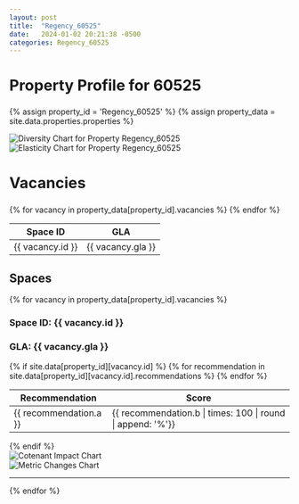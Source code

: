 ```yaml
---
layout: post
title:  "Regency_60525"
date:   2024-01-02 20:21:38 -0500
categories: Regency_60525
---
```




<div class="centered-text">
  <div class="typing-effect" style="font-size: 18px;">
  <h2> Property Profile for 60525 </h2>     
  </div>
</div> 

{% assign property_id = 'Regency_60525' %}
{% assign property_data = site.data.properties.properties %}


<div class="slide-in-left">
  <img src="{{ 'assets/images/Regency_60525_diversity.svg' | relative_url }}" alt="Diversity Chart for Property Regency_60525">
</div>

<!-- Slide-in SVG image -->
<div class="slide-in-left">
  <img src="{{ 'assets/images/Regency_60525_elasticity.svg' | relative_url }}" alt="Elasticity Chart for Property Regency_60525">
</div>


<div class="centered-text">
  <div class="typing-effect" style="font-size: 18px;">
  <h2> Vacancies </h2>     
  </div>
</div> 


<table class="vacancies-table">
  <thead>
    <tr>
      <th>Space ID</th>
      <th>GLA</th>
    </tr>
  </thead>
  <tbody>
    {% for vacancy in property_data[property_id].vacancies %}
    <tr>
      <td>{{ vacancy.id }}</td>
      <td>{{ vacancy.gla }}</td>
    </tr>
    {% endfor %}
  </tbody>
</table>
 
<!-- Space Details and Images -->
<div class="centered-text">
  <h2>Spaces</h2>
</div>
{% for vacancy in property_data[property_id].vacancies %}
  <div class="centered-text">
    <h3>Space ID: {{ vacancy.id }}</h3>
    <h3>GLA: {{ vacancy.gla }}</h3>
    <!-- Recommendations Table for each space -->
  {% if site.data[property_id][vacancy.id] %}
    <table class="recommendations-table">
      <thead>
        <tr>
          <th>Recommendation</th>
          <th>Score</th>
          <!-- Add more column headers as needed -->
        </tr>
      </thead>
      <tbody>
        {% for recommendation in site.data[property_id][vacancy.id].recommendations %}
          <tr>
            <td title="Details about recommendation">{{ recommendation.a }}</td>
            <td title="Score as a percentage">{{ recommendation.b | times: 100 | round | append: '%'}}</td>
            <!-- Add more cells as needed -->
          </tr>
        {% endfor %}
      </tbody>
    </table>
  {% endif %}
  
  </div>
   <div class="slide-in-left">
    <img src="{{ 'assets/images/' | append: property_id | append: '/' | append: vacancy.id | append: '/cotenant_impact.svg' | relative_url }}" alt="Cotenant Impact Chart" class="img-responsive">
  </div>
  <div class="slide-in-left">
    <img src="{{ 'assets/images/' | append: property_id | append: '/' | append: vacancy.id | append: '/metric_changes.svg' | relative_url }}" alt="Metric Changes Chart" class="img-responsive">
  </div>
  <hr>
{% endfor %}



<script>
  document.addEventListener('DOMContentLoaded', function () {
    var elements = document.querySelectorAll('.slide-in-left');

    function isElementInView(element) {
      var rect = element.getBoundingClientRect();
      return (
        rect.top >= 0 &&
        rect.left >= 0 &&
        rect.bottom <= (window.innerHeight || document.documentElement.clientHeight) &&
        rect.right <= (window.innerWidth || document.documentElement.clientWidth)
      );
    }

    function checkPosition() {
      for (var i = 0; i < elements.length; i++) {
        if (isElementInView(elements[i])) {
          elements[i].classList.add('start-slide-in');
        }
      }
    }

    window.addEventListener('scroll', checkPosition);
    checkPosition();
  });

</script>


